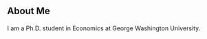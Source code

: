 <h2 id="About Me" style="margin: 2px 0px 20px;">About Me</h2>

I am a Ph.D. student in Economics at George Washington University. 
